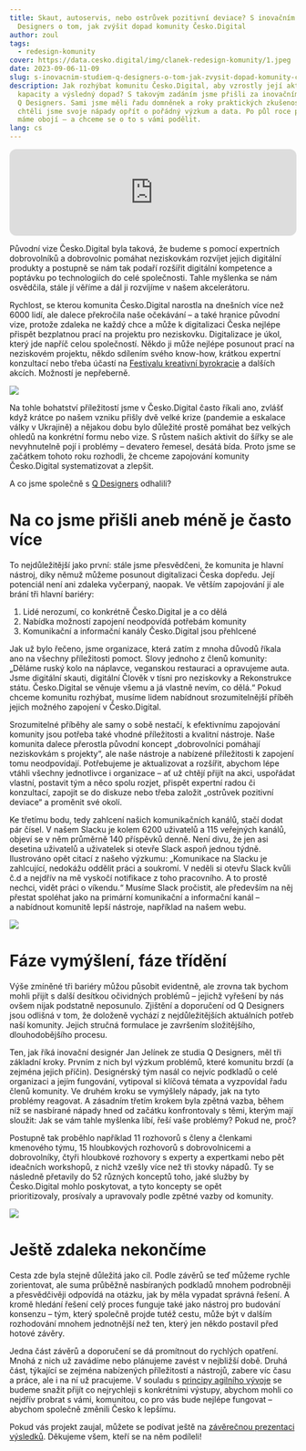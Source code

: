 ```yaml
---
title: Skaut, autoservis, nebo ostrůvek pozitivní deviace? S inovačním studiem Q
  Designers o tom, jak zvýšit dopad komunity Česko.Digital
author: zoul
tags:
  - redesign-komunity
cover: https://data.cesko.digital/img/clanek-redesign-komunity/1.jpeg
date: 2023-09-06-11-09
slug: s-inovacnim-studiem-q-designers-o-tom-jak-zvysit-dopad-komunity-cesko-digital
description: Jak rozhýbat komunitu Česko.Digital, aby vzrostly její aktivní
  kapacity a výsledný dopad? S takovým zadáním jsme přišli za inovačním studiem
  Q Designers. Sami jsme měli řadu domněnek a roky praktických zkušeností, ale
  chtěli jsme svoje nápady opřít o pořádný výzkum a data. Po půl roce práce teď
  máme obojí – a chceme se o to s vámi podělit.
lang: cs
---
```

<iframe style="border-radius:12px" src="https://open.spotify.com/embed/episode/5nJvwl4X5MdMXJIaK6PoTf?utm_source=generator&theme=0" width="100%" height="152" frameBorder="0" allowfullscreen="" allow="autoplay; clipboard-write; encrypted-media; fullscreen; picture-in-picture" loading="lazy"></iframe>



Původní vize Česko.Digital byla taková, že budeme s pomocí expertních dobrovolníků a dobrovolnic pomáhat neziskovkám rozvíjet jejich digitální produkty a postupně se nám tak podaří rozšířit digitální kompetence a poptávku po technologiích do celé společnosti. Tahle myšlenka se nám osvědčila, stále jí věříme a dál ji rozvíjíme v našem akcelerátoru.

Rychlost, se kterou komunita Česko.Digital narostla na dnešních více než 6000 lidí, ale dalece překročila naše očekávání – a také hranice původní vize, protože zdaleka ne každý chce a může k digitalizaci Česka nejlépe přispět bezplatnou prací na projektu pro neziskovku. Digitalizace je úkol, který jde napříč celou společností. Někdo ji může nejlépe posunout prací na neziskovém projektu, někdo sdílením svého know-how, krátkou expertní konzultací nebo třeba účastí na [Festivalu kreativní byrokracie](https://blog.cesko.digital/2023/08/festival-kreativni-byrokracie-odvazni-urednici-a-inovace-pro-lepsi-stat) a dalších akcích. Možností je nepřeberně.

![](https://data.cesko.digital/img/clanek-redesign-komunity/3.jpeg)

Na tohle bohatství příležitostí jsme v Česko.Digital často říkali ano, zvlášť když krátce po našem vzniku přišly dvě velké krize (pandemie a eskalace války v Ukrajině) a nějakou dobu bylo důležité prostě pomáhat bez velkých ohledů na konkrétní formu nebo vize. S růstem našich aktivit do šířky se ale nevyhnutelně pojí i problémy – devatero řemesel, desátá bída. Proto jsme se začátkem tohoto roku rozhodli, že chceme zapojování komunity Česko.Digital systematizovat a zlepšit.

A co jsme společně s [Q Designers](https://www.qdesigners.co) odhalili?

# Na co jsme přišli aneb méně je často více

To nejdůležitější jako první: stále jsme přesvědčeni, že komunita je hlavní nástroj, díky němuž můžeme posunout digitalizaci Česka dopředu. Její potenciál není ani zdaleka vyčerpaný, naopak. Ve větším zapojování jí ale brání tři hlavní bariéry:

1. Lidé nerozumí, co konkrétně Česko.Digital je a co dělá
2. Nabídka možností zapojení neodpovídá potřebám komunity
3. Komunikační a informační kanály Česko.Digital jsou přehlcené

Jak už bylo řečeno, jsme organizace, která zatím z mnoha důvodů říkala ano na všechny příležitosti pomoct. Slovy jednoho z členů komunity: „Děláme ruský kolo na náplavce, veganskou restauraci a opravujeme auta. Jsme digitální skauti, digitální Člověk v tísni pro neziskovky a Rekonstrukce státu. Česko.Digital se věnuje všemu a já vlastně nevím, co dělá.“ Pokud chceme komunitu rozhýbat, musíme lidem nabídnout srozumitelnější příběh jejich možného zapojení v Česko.Digital.

Srozumitelné příběhy ale samy o sobě nestačí, k efektivnímu zapojování komunity jsou potřeba také vhodné příležitosti a kvalitní nástroje. Naše komunita dalece přerostla původní koncept „dobrovolníci pomáhají neziskovkám s projekty“, ale naše nástroje a nabízené příležitosti k zapojení tomu neodpovídají. Potřebujeme je aktualizovat a rozšířit, abychom lépe vtáhli všechny jednotlivce i organizace – ať už chtějí přijít na akci, uspořádat vlastní, postavit tým a něco spolu rozjet, přispět expertní radou či konzultací, zapojit se do diskuze nebo třeba založit „ostrůvek pozitivní deviace“ a proměnit své okolí.

Ke třetímu bodu, tedy zahlcení našich komunikačních kanálů, stačí dodat pár čísel. V našem Slacku je kolem 6200 uživatelů a 115 veřejných kanálů, objeví se v něm průměrně 140 příspěvků denně. Není divu, že jen asi desetina uživatelů a uživatelek si otevře Slack aspoň jednou týdně. Ilustrováno opět citací z našeho výzkumu: „Komunikace na Slacku je zahlcující, nedokážu oddělit práci a soukromí. V neděli si otevřu Slack kvůli č.d a nejdřív na mě vyskočí notifikace z toho pracovního. A to prostě nechci, vidět práci o víkendu.“ Musíme Slack pročistit, ale především na něj přestat spoléhat jako na primární komunikační a informační kanál – a nabídnout komunitě lepší nástroje, například na našem webu.

![](https://data.cesko.digital/img/clanek-redesign-komunity/2.jpeg)

# Fáze vymýšlení, fáze třídění

Výše zmíněné tři bariéry můžou působit evidentně, ale zrovna tak bychom mohli přijít s další desítkou očividných problémů – jejichž vyřešení by nás ovšem nijak podstatně neposunulo. Zjištění a doporučení od Q Designers jsou odlišná v tom, že doloženě vychází z nejdůležitějších aktuálních potřeb naší komunity. Jejich stručná formulace je završením složitějšího, dlouhodobějšího procesu.

Ten, jak říká inovační designér Jan Jelínek ze studia Q Designers, měl tři základní kroky. Prvním z nich byl výzkum problémů, které komunitu brzdí (a zejména jejich příčin). Designérský tým nasál co nejvíc podkladů o celé organizaci a jejím fungování, vytipoval si klíčová témata a vyzpovídal řadu členů komunity. Ve druhém kroku se vymýšlely nápady, jak na tyto problémy reagovat. A zásadním třetím krokem byla zpětná vazba, během níž se nasbírané nápady hned od začátku konfrontovaly s těmi, kterým mají sloužit: Jak se vám tahle myšlenka líbí, řeší vaše problémy? Pokud ne, proč?

Postupně tak proběhlo například 11 rozhovorů s členy a členkami kmenového týmu, 15 hloubkových rozhovorů s dobrovolnicemi a dobrovolníky, čtyři hloubkové rozhovory s experty a expertkami nebo pět ideačních workshopů, z nichž vzešly více než tři stovky nápadů. Ty se následně přetavily do 52 různých konceptů toho, jaké služby by Česko.Digital mohlo poskytovat, a tyto koncepty se opět prioritizovaly, prosívaly a upravovaly podle zpětné vazby od komunity.

![](https://data.cesko.digital/img/clanek-redesign-komunity/4.jpeg)

# Ještě zdaleka nekončíme

Cesta zde byla stejně důležitá jako cíl. Podle závěrů se teď můžeme rychle zorientovat, ale suma průběžně nasbíraných podkladů mnohem podrobněji a přesvědčivěji odpovídá na otázku, jak by měla vypadat správná řešení. A kromě hledání řešení celý proces funguje také jako nástroj pro budování konsenzu – tým, který společně projde tutéž cestu, může být v dalším rozhodování mnohem jednotnější než ten, který jen někdo postavil před hotové závěry.

Jedna část závěrů a doporučení se dá promítnout do rychlých opatření. Mnohá z nich už zavádíme nebo plánujeme zavést v nejbližší době. Druhá část, týkající se zejména nabízených příležitostí a nástrojů, zabere víc času a práce, ale i na ní už pracujeme. V souladu s [principy agilního vývoje](http://agilemanifesto.org) se budeme snažit přijít co nejrychleji s konkrétními výstupy, abychom mohli co nejdřív probrat s vámi, komunitou, co pro vás bude nejlépe fungovat – abychom společně změnili Česko k lepšímu.

Pokud vás projekt zaujal, můžete se podívat ještě na [závěrečnou prezentaci výsledků](https://cesko.digital/go/redesign). Děkujeme všem, kteří se na něm podíleli!